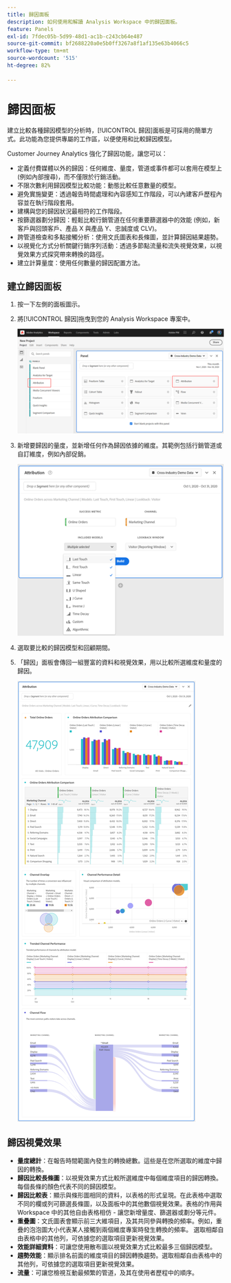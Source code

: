 ```yaml
---
title: 歸因面板
description: 如何使用和解讀 Analysis Workspace 中的歸因面板。
feature: Panels
exl-id: 7fdec05b-5d99-48d1-ac1b-c243cb64e487
source-git-commit: bf2688220a0e5b0ff3267a8f1af135e63b4066c5
workflow-type: tm+mt
source-wordcount: '515'
ht-degree: 82%

---
```


# 歸因面板

建立比較各種歸因模型的分析時，[!UICONTROL 歸因]面板是可採用的簡單方式。此功能為您提供專屬的工作區，以便使用和比較歸因模型。

Customer Journey Analytics 強化了歸因功能，讓您可以：

* 定義付費媒體以外的歸因：任何維度、量度，管道或事件都可以套用在模型上 (例如內部搜尋)，而不僅限於行銷活動。
* 不限次數利用歸因模型比較功能：動態比較任意數量的模型。
* 避免實施變更：透過報告時間處理和內容感知工作階段，可以內建客戶歷程內容並在執行階段套用。
* 建構與您的歸因狀況最相符的工作階段。
* 按篩選器劃分歸因：輕鬆比較行銷管道在任何重要篩選器中的效能 (例如，新客戶與回頭客戶、產品 X 與產品 Y、忠誠度或 CLV)。
* 跨管道檢查和多點接觸分析：使用文氏圖表和長條圖，並計算歸因結果趨勢。
* 以視覺化方式分析關鍵行銷序列活動：透過多節點流量和流失視覺效果，以視覺效果方式探究帶來轉換的路徑。
* 建立計算量度：使用任何數量的歸因配置方法。

## 建立歸因面板

1. 按一下左側的面板圖示。
1. 將[!UICONTROL 歸因]拖曳到您的 Analysis Workspace 專案中。

   ![新增歸因面板](assets/Attribution_Panel_1.png)

1. 新增要歸因的量度，並新增任何作為歸因依據的維度。其範例包括行銷管道或自訂維度，例如內部促銷。

   ![選取維度和量度](assets/attribution_panel2.png)

1. 選取要比較的歸因模型和回顧期間。

1. 「歸因」面板會傳回一組豐富的資料和視覺效果，用以比較所選維度和量度的歸因。

   ![歸因視覺效果](assets/attr_panel_vizs.png)

## 歸因視覺效果

* **量度總計**：在報告時間範圍內發生的轉換總數。這些是在您所選取的維度中歸因的轉換。
* **歸因比較長條圖**：以視覺效果方式比較所選維度中每個維度項目的歸因轉換。每個長條的顏色代表不同的歸因模型。
* **歸因比較表**：顯示與條形圖相同的資料，以表格的形式呈現。在此表格中選取不同的欄或列可篩選長條圖，以及面板中的其他數個視覺效果。表格的作用與 Workspace 中的其他自由表格相仿 - 讓您新增量度、篩選器或劃分等元件。
* **重疊圖**：文氏圖表會顯示前三大維項目，及其共同參與轉換的頻率。例如，重疊的泡泡圖大小代表某人接觸到兩個維度專案時發生轉換的頻率。 選取相鄰自由表格中的其他列，可依據您的選取項目更新視覺效果。
* **效能詳細資料**：可讓您使用散布圖以視覺效果方式比較最多三個歸因模型。
* **趨勢效能**：顯示排名前面的維度項目的歸因轉換趨勢。選取相鄰自由表格中的其他列，可依據您的選取項目更新視覺效果。
* **流量**：可讓您檢視互動最頻繁的管道，及其在使用者歷程中的順序。
